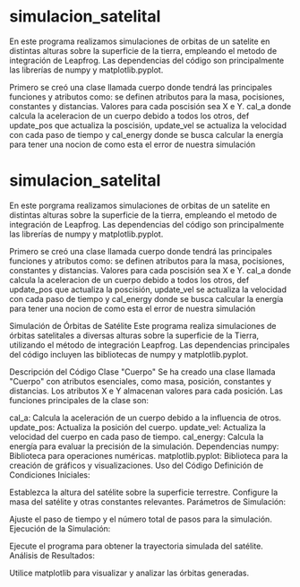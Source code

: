 # simulacion_satelital
En este programa realizamos simulaciones de orbitas de un satelite en distintas alturas sobre la superficie de la tierra, empleando el metodo de integración de Leapfrog. Las dependencias del código son principalmente las librerías de numpy y matplotlib.pyplot.

Primero se creó una clase llamada cuerpo donde tendrá las principales funciones y atributos  como:
se definen atributos para la masa, pocisiones, constantes y distancias. Valores para cada poscisión sea X e Y. 
cal_a donde calcula la aceleracion de un cuerpo debido a todos los otros, 
def update_pos que actualiza la poscisión,
update_vel se actualiza la velocidad con cada paso de tiempo 
y cal_energy donde se busca calcular la energía para tener una nocion de como esta el error de nuestra simulación

# simulacion_satelital
En este porgrama realizamos simulaciones de orbitas de un satelite en distintas alturas sobre la superficie de la tierra, empleando el metodo de integración de Leapfrog. Las dependencias del código son principalmente las librerías de numpy y matplotlib.pyplot.

Primero se creó una clase llamada cuerpo donde tendrá las principales funciones y atributos  como:
se definen atributos para la masa, pocisiones, constantes y distancias. Valores para cada poscisión sea X e Y. 
cal_a donde calcula la aceleracion de un cuerpo debido a todos los otros, 
def update_pos que actualiza la poscisión,
update_vel se actualiza la velocidad con cada paso de tiempo 
y cal_energy donde se busca calcular la energía para tener una nocion de como esta el error de nuestra simulación

Simulación de Órbitas de Satélite
Este programa realiza simulaciones de órbitas satelitales a diversas alturas sobre la superficie de la Tierra, utilizando el método de integración Leapfrog. Las dependencias principales del código incluyen las bibliotecas de numpy y matplotlib.pyplot.

Descripción del Código
Clase "Cuerpo"
Se ha creado una clase llamada "Cuerpo" con atributos esenciales, como masa, posición, constantes y distancias. Los atributos X e Y almacenan valores para cada posición. Las funciones principales de la clase son:

cal_a: Calcula la aceleración de un cuerpo debido a la influencia de otros.
update_pos: Actualiza la posición del cuerpo.
update_vel: Actualiza la velocidad del cuerpo en cada paso de tiempo.
cal_energy: Calcula la energía para evaluar la precisión de la simulación.
Dependencias
numpy: Biblioteca para operaciones numéricas.
matplotlib.pyplot: Biblioteca para la creación de gráficos y visualizaciones.
Uso del Código
Definición de Condiciones Iniciales:

Establezca la altura del satélite sobre la superficie terrestre.
Configure la masa del satélite y otras constantes relevantes.
Parámetros de Simulación:

Ajuste el paso de tiempo y el número total de pasos para la simulación.
Ejecución de la Simulación:

Ejecute el programa para obtener la trayectoria simulada del satélite.
Análisis de Resultados:

Utilice matplotlib para visualizar y analizar las órbitas generadas.
